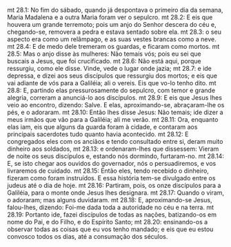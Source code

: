 mt 28.1: No fim do sábado, quando já despontava o primeiro dia da semana, Maria Madalena e a outra Maria foram ver o sepulcro.
mt 28.2: E eis que houvera um grande terremoto; pois um anjo do Senhor descera do céu e, chegando-se, removera a pedra e estava sentado sobre ela.
mt 28.3: o seu aspecto era como um relâmpago, e as suas vestes brancas como a neve.
mt 28.4: E de medo dele tremeram os guardas, e ficaram como mortos.
mt 28.5: Mas o anjo disse às mulheres: Não temais vós; pois eu sei que buscais a Jesus, que foi crucificado.
mt 28.6: Não está aqui, porque ressurgiu, como ele disse. Vinde, vede o lugar onde jazia;
mt 28.7: e ide depressa, e dizei aos seus discípulos que ressurgiu dos mortos; e eis que vai adiante de vós para a Galiléia; ali o vereis. Eis que vo-lo tenho dito.
mt 28.8: E, partindo elas pressurosamente do sepulcro, com temor e grande alegria, correram a anunciá-lo aos discípulos.
mt 28.9: E eis que Jesus lhes veio ao encontro, dizendo: Salve. E elas, aproximando-se, abraçaram-lhe os pés, e o adoraram.
mt 28.10: Então lhes disse Jesus: Não temais; ide dizer a meus irmãos que vão para a Galiléia; ali me verão.
mt 28.11: Ora, enquanto elas iam, eis que alguns da guarda foram à cidade, e contaram aos principais sacerdotes tudo quanto havia acontecido.
mt 28.12: E congregados eles com os anciãos e tendo consultado entre si, deram muito dinheiro aos soldados,
mt 28.13: e ordenaram-lhes que dissessem: Vieram de noite os seus discípulos e, estando nós dormindo, furtaram-no.
mt 28.14: E, se isto chegar aos ouvidos do governador, nós o persuadiremos, e vos livraremos de cuidado.
mt 28.15: Então eles, tendo recebido o dinheiro, fizeram como foram instruídos. E essa história tem-se divulgado entre os judeus até o dia de hoje.
mt 28.16: Partiram, pois, os onze discípulos para a Galiléia, para o monte onde Jesus lhes designara.
mt 28.17: Quando o viram, o adoraram; mas alguns duvidaram.
mt 28.18: E, aproximando-se Jesus, falou-lhes, dizendo: Foi-me dada toda a autoridade no céu e na terra.
mt 28.19: Portanto ide, fazei discípulos de todas as nações, batizando-os em nome do Pai, e do Filho, e do Espírito Santo;
mt 28.20: ensinando-os a observar todas as coisas que eu vos tenho mandado; e eis que eu estou convosco todos os dias, até a consumação dos séculos.

